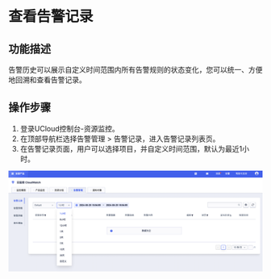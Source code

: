 # 查看告警记录
## 功能描述
告警历史可以展示自定义时间范围内所有告警规则的状态变化，您可以统一、方便地回溯和查看告警记录。

## 操作步骤
1. 登录UCloud控制台-资源监控。
2. 在顶部导航栏选择告警管理  > 告警记录，进入告警记录列表页。
3. 在告警记录页面，用户可以选择项目，并自定义时间范围，默认为最近1小时。

![Image text](https://github.com/UCloudDoc-Team/cloudwatch/blob/master/images/%E6%9F%A5%E7%9C%8B%E5%91%8A%E8%AD%A6%E8%AE%B0%E5%BD%95.png)
